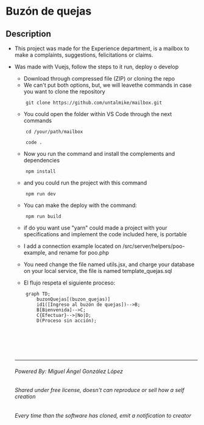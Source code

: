 # Buzón de quejas

## Description
* This project was made for the Experience department, is a mailbox to make a complaints, suggestions, felicitations or claims.
* Was made with Vuejs, follow the steps to it run, deploy o develop

    - Download through compressed file (ZIP) or cloning the repo
    - We can't put both options, but, we will leavethe commands in case you want to clone the repository
    ```
        git clone https://github.com/untalmike/mailbox.git
    ``` 
    - You could open the folder within VS Code through the next commands
    ```
        cd /your/path/mailbox

        code .
    ```

    - Now you run the command and install the complements and dependencies
    ```
        npm install
    ```

    - and you could run the project with this command
    ```
        npm run dev
    ```

    - You can make the deploy with the command:
    ```
        npm run build
    ```

    - if do you want use "yarn" could made a project with your specifications and implement the code included here, is portable
    - I add a connection example located on /src/server/helpers/poo-example, and rename for poo.php
    - You need change the file named utils.jsx, and charge your database on your local service, the file is named template_quejas.sql

    - El flujo respeta el siguiente proceso:

    ```mermaid
        graph TD;
            buzonQuejas[(buzon_quejas)]
            id1([Ingreso al buzón de quejas])-->B;
            B[Bienvenida]-->C;
            C{Efectuar}-->|No|D;
            D(Proceso sin acción);
    ```
    <br>
    <br>
    <br>
    <br>
    <hr>
    
    ###### Powered By: Miguel Ángel González López
    ###### Shared under free license, doesn't can reproduce or sell how a self creation
    ###### Every time than the software has cloned, emit a notification to creator